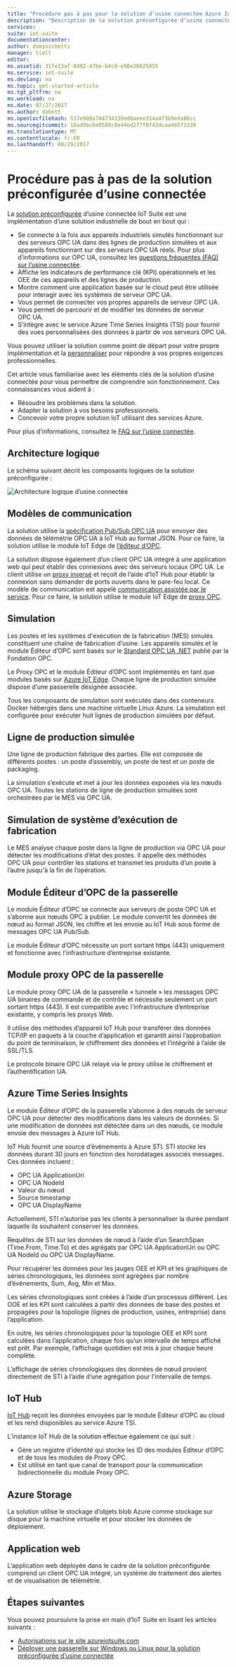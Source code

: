 ```yaml
---
title: "Procédure pas à pas pour la solution d’usine connectée Azure IoT Suite | Microsoft Docs"
description: "Description de la solution préconfigurée d’usine connectée Azure IoT et de son architecture."
services: 
suite: iot-suite
documentationcenter: 
author: dominicbetts
manager: timlt
editor: 
ms.assetid: 31fe13af-0482-47be-b4c8-e98e36625855
ms.service: iot-suite
ms.devlang: na
ms.topic: get-started-article
ms.tgt_pltfrm: na
ms.workload: na
ms.date: 07/27/2017
ms.author: dobett
ms.openlocfilehash: 517e908a744734139ed0aeee314a4f3b9eda86cc
ms.sourcegitcommit: 18ad9bc049589c8e44ed277f8f43dcaa483f3339
ms.translationtype: MT
ms.contentlocale: fr-FR
ms.lasthandoff: 08/29/2017
---
```

# <a name="connected-factory-preconfigured-solution-walkthrough"></a>Procédure pas à pas de la solution préconfigurée d’usine connectée

La [solution préconfigurée][lnk-preconfigured-solutions] d’usine connectée IoT Suite est une implémentation d’une solution industrielle de bout en bout qui :

* Se connecte à la fois aux appareils industriels simulés fonctionnant sur des serveurs OPC UA dans des lignes de production simulées et aux appareils fonctionnant sur des serveurs OPC UA réels. Pour plus d’informations sur OPC UA, consultez les [questions fréquentes (FAQ) sur l’usine connectée](iot-suite-faq-cf.md).
* Affiche les indicateurs de performance clé (KPI) opérationnels et les OEE de ces appareils et des lignes de production.
* Montre comment une application basée sur le cloud peut être utilisée pour interagir avec les systèmes de serveur OPC UA.
* Vous permet de connecter vos propres appareils de serveur OPC UA.
* Vous permet de parcourir et de modifier les données de serveur OPC UA.
* S’intègre avec le service Azure Time Series Insights (TSI) pour fournir des vues personnalisées des données à partir de vos serveurs OPC UA.

Vous pouvez utiliser la solution comme point de départ pour votre propre implémentation et la [personnaliser][lnk-customize] pour répondre à vos propres exigences professionnelles.

Cet article vous familiarise avec les éléments clés de la solution d’usine connectée pour vous permettre de comprendre son fonctionnement. Ces connaissances vous aident à :

* Résoudre les problèmes dans la solution.
* Adapter la solution à vos besoins professionnels.
* Concevoir votre propre solution IoT utilisant des services Azure.

Pour plus d’informations, consultez le [FAQ sur l’usine connectée](iot-suite-faq-cf.md).

## <a name="logical-architecture"></a>Architecture logique

Le schéma suivant décrit les composants logiques de la solution préconfigurée :

![Architecture logique d’usine connectée][connected-factory-logical]

## <a name="communication-patterns"></a>Modèles de communication

La solution utilise la [spécification Pub/Sub OPC UA](https://opcfoundation.org/news/opc-foundation-news/opc-foundation-announces-support-of-publish-subscribe-for-opc-ua/) pour envoyer des données de télémétrie OPC UA à IoT Hub au format JSON. Pour ce faire, la solution utilise le module IoT Edge de [l’éditeur d’OPC](https://github.com/Azure/iot-edge-opc-publisher).

La solution dispose également d’un client OPC UA intégré à une application web qui peut établir des connexions avec des serveurs locaux OPC UA. Le client utilise un [proxy inversé](https://wikipedia.org/wiki/Reverse_proxy) et reçoit de l’aide d’IoT Hub pour établir la connexion sans demander de ports ouverts dans le pare-feu local. Ce modèle de communication est appelé [communication assistée par le service](https://blogs.msdn.microsoft.com/clemensv/2014/02/09/service-assisted-communication-for-connected-devices/). Pour ce faire, la solution utilise le module IoT Edge de [proxy OPC](https://github.com/Azure/iot-edge-opc-proxy/).


## <a name="simulation"></a>Simulation

Les postes et les systèmes d'exécution de la fabrication (MES) simulés constituent une chaîne de fabrication d’usine. Les appareils simulés et le module Éditeur d’OPC sont basés sur le [Standard OPC UA .NET][lnk-OPC-UA-NET-Standard] publié par la Fondation OPC.

Le Proxy OPC et le module Éditeur d’OPC sont implémentés en tant que modules basés sur [Azure IoT Edge][lnk-Azure-IoT-Gateway]. Chaque ligne de production simulée dispose d’une passerelle désignée associée.

Tous les composants de simulation sont exécutés dans des conteneurs Docker hébergés dans une machine virtuelle Linux Azure. La simulation est configurée pour exécuter huit lignes de production simulées par défaut.

## <a name="simulated-production-line"></a>Ligne de production simulée

Une ligne de production fabrique des parties. Elle est composée de différents postes : un poste d’assembly, un poste de test et un poste de packaging.

La simulation s’exécute et met à jour les données exposées via les nœuds OPC UA. Toutes les stations de ligne de production simulées sont orchestrées par le MES via OPC UA.

## <a name="simulated-manufacturing-execution-system"></a>Simulation de système d’exécution de fabrication

Le MES analyse chaque poste dans la ligne de production via OPC UA pour détecter les modifications d’état des postes. Il appelle des méthodes OPC UA pour contrôler les stations et transmet les produits d’un poste à l’autre jusqu'à la fin de l’opération.

## <a name="gateway-opc-publisher-module"></a>Module Éditeur d’OPC de la passerelle

Le module Éditeur d’OPC se connecte aux serveurs de poste OPC UA et s’abonne aux nœuds OPC à publier. Le module convertit les données de nœud au format JSON, les chiffre et les envoie au IoT Hub sous forme de messages OPC UA Pub/Sub.

Le module Éditeur d’OPC nécessite un port sortant https (443) uniquement et fonctionne avec l’infrastructure d’entreprise existante.

## <a name="gateway-opc-proxy-module"></a>Module proxy OPC de la passerelle

Le module proxy OPC UA de la passerelle « tunnele » les messages OPC UA binaires de commande et de contrôle et nécessite seulement un port sortant https (443). Il est compatible avec l’infrastructure d’entreprise existante, y compris les proxys Web.

Il utilise des méthodes d’appareil IoT Hub pour transférer des données TCP/IP en paquets à la couche d’application et garantit ainsi l’approbation du point de terminaison, le chiffrement des données et l’intégrité à l’aide de SSL/TLS.

Le protocole binaire OPC UA relayé via le proxy utilise le chiffrement et l’authentification UA.

## <a name="azure-time-series-insights"></a>Azure Time Series Insights

Le module Éditeur d’OPC de la passerelle s’abonne à des nœuds de serveur OPC UA pour détecter des modifications dans les valeurs de données. Si une modification de données est détectée dans un des nœuds, ce module envoie des messages à Azure IoT Hub.

IoT Hub fournit une source d’événements à Azure STI. STI stocke les données durant 30 jours en fonction des horodatages associés messages. Ces données incluent :

* OPC UA ApplicationUri
* OPC UA NodeId
* Valeur du nœud
* Source timestamp
* OPC UA DisplayName

Actuellement, STI n’autorise pas les clients à personnaliser la durée pendant laquelle ils souhaitent conserver les données.

Requêtes de STI sur les données de nœud à l’aide d’un SearchSpan (Time.From, Time.To) et des agrégats par OPC UA ApplicationUri ou OPC UA NodeId ou OPC UA DisplayName.

Pour récupérer les données pour les jauges OEE et KPI et les graphiques de séries chronologiques, les données sont agrégées par nombre d’événements, Sum, Avg, Min et Max.

Les séries chronologiques sont créées à l’aide d’un processus différent. Les OOE et les KPI sont calculées à partir des données de base des postes et propagées pour la topologie (lignes de production, usines, entreprise) dans l’application.

En outre, les séries chronologiques pour la topologie OEE et KPI sont calculées dans l’application, chaque fois qu’un intervalle de temps affiché est prêt. Par exemple, l’affichage quotidien est mis à jour chaque heure complète.

L’affichage de séries chronologiques des données de nœud provient directement de STI à l’aide d’une agrégation pour l’intervalle de temps.

## <a name="iot-hub"></a>IoT Hub
[IoT Hub][lnk-IoT Hub] reçoit les données envoyées par le module Éditeur d’OPC au cloud et les rend disponibles au service Azure TSI. 

L’instance IoT Hub de la solution effectue également ce qui suit :
- Gère un registre d’identité qui stocke les ID des modules Éditeur d’OPC et de tous les modules de Proxy OPC.
- Est utilisé en tant que canal de transport pour la communication bidirectionnelle du module Proxy OPC.

## <a name="azure-storage"></a>Azure Storage
La solution utilise le stockage d’objets blob Azure comme stockage sur disque pour la machine virtuelle et pour stocker les données de déploiement.

## <a name="web-app"></a>Application web
L’application web déployée dans le cadre de la solution préconfigurée comprend un client OPC UA intégré, un système de traitement des alertes et de visualisation de télémétrie.

## <a name="next-steps"></a>Étapes suivantes

Vous pouvez poursuivre la prise en main d’IoT Suite en lisant les articles suivants :

* [Autorisations sur le site azureiotsuite.com][lnk-permissions]
* [Déployer une passerelle sur Windows ou Linux pour la solution préconfigurée d’usine connectée](iot-suite-connected-factory-gateway-deployment.md)

[connected-factory-logical]:media/iot-suite-connected-factory-walkthrough/cf-logical-architecture.png

[lnk-preconfigured-solutions]: iot-suite-what-are-preconfigured-solutions.md
[lnk-customize]: iot-suite-guidance-on-customizing-preconfigured-solutions.md
[lnk-IoT Hub]: https://azure.microsoft.com/documentation/services/iot-hub/
[lnk-direct-methods]: ../iot-hub/iot-hub-devguide-direct-methods.md
[lnk-OPC-UA-NET-Standard]:https://github.com/OPCFoundation/UA-.NETStandardLibrary
[lnk-Azure-IoT-Gateway]: https://github.com/azure/iot-edge
[lnk-permissions]: iot-suite-permissions.md
